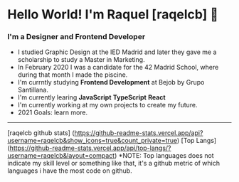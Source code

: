 # Hello World! I'm Raquel [raqelcb] 👋

### I'm a Designer and Frontend Developer

- I studied Graphic Design at the IED Madrid and later they gave me a scholarship to study a Master in Marketing.
- In February 2020 I was a candidate for the 42 Madrid School, where during that month I made the piscine.
- I'm currntly studying **Frontend Development** at Bejob by Grupo Santillana.
- I'm currently learing **JavaScript** **TypeScript** **React**
- I'm currently working at my own projects to create my future.
- 2021 Goals: learn more.
---
[raqelcb github stats] (https://github-readme-stats.vercel.app/api?username=raqelcb&show_icons=true&count_private=true)
[Top Langs] (https://github-readme-stats.vercel.app/api/top-langs/?username=raqelcb&layout=compact)
*NOTE: Top languages does not indicate my skill level or something like that, it's a github metric of which languages i have the most code on github.
